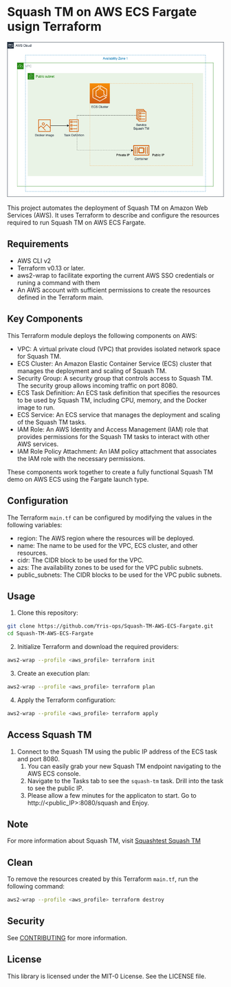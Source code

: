 # Squash TM on AWS ECS Fargate usign Terraform

![Squash TM on AWS ECS Fargate usign Terraform](./img/SquashTMArchitecture.png)

This project automates the deployment of Squash TM on Amazon Web Services (AWS). It uses Terraform to describe and configure the resources required to run Squash TM on AWS ECS Fargate.

## Requirements

- AWS CLI v2
- Terraform v0.13 or later.
- aws2-wrap to facilitate exporting the current AWS SSO credentials or runing a command with them
- An AWS account with sufficient permissions to create the resources defined in the Terraform main.

## Key Components

This Terraform module deploys the following components on AWS:

- VPC: A virtual private cloud (VPC) that provides isolated network space for Squash TM.
- ECS Cluster: An Amazon Elastic Container Service (ECS) cluster that manages the deployment and scaling of Squash TM.
- Security Group: A security group that controls access to Squash TM. The security group allows incoming traffic on port 8080.
- ECS Task Definition: An ECS task definition that specifies the resources to be used by Squash TM, including CPU, memory, and the Docker image to run.
- ECS Service: An ECS service that manages the deployment and scaling of the Squash TM tasks.
- IAM Role: An AWS Identity and Access Management (IAM) role that provides permissions for the Squash TM tasks to interact with other AWS services.
- IAM Role Policy Attachment: An IAM policy attachment that associates the IAM role with the necessary permissions.

These components work together to create a fully functional Squash TM demo on AWS ECS using the Fargate launch type.

## Configuration

The Terraform `main.tf` can be configured by modifying the values in the following variables:

- region: The AWS region where the resources will be deployed.
- name: The name to be used for the VPC, ECS cluster, and other resources.
- cidr: The CIDR block to be used for the VPC.
- azs: The availability zones to be used for the VPC public subnets.
- public_subnets: The CIDR blocks to be used for the VPC public subnets.

## Usage

1. Clone this repository:

``` bash
git clone https://github.com/Yris-ops/Squash-TM-AWS-ECS-Fargate.git
cd Squash-TM-AWS-ECS-Fargate
```

2. Initialize Terraform and download the required providers:
``` bash
aws2-wrap --profile <aws_profile> terraform init
```

3. Create an execution plan:

``` bash
aws2-wrap --profile <aws_profile> terraform plan
```

4. Apply the Terraform configuration:

``` bash
aws2-wrap --profile <aws_profile> terraform apply
```

## Access Squash TM

1. Connect to the Squash TM using the public IP address of the ECS task and port 8080.
	1. You can easily grab your new Squash TM endpoint navigating to the AWS ECS console.
	1. Navigate to the Tasks tab to see the `squash-tm` task. Drill into the task to see the public IP.
	1. Please allow a few minutes for the applicaton to start. Go to http://<public_IP>:8080/squash and Enjoy.

## Note

For more information about Squash TM, visit [Squashtest Squash TM](https://hub.docker.com/r/squashtest/squash-tm)

## Clean 

To remove the resources created by this Terraform `main.tf`, run the following command:

``` bash
aws2-wrap --profile <aws_profile> terraform destroy
```

## Security

See [CONTRIBUTING](CONTRIBUTING.md#security-issue-notifications) for more information.

## License

This library is licensed under the MIT-0 License. See the LICENSE file.